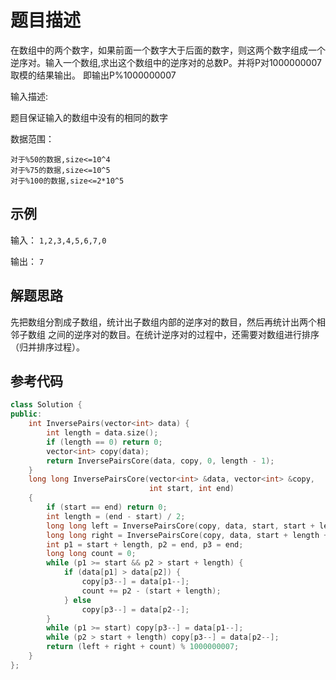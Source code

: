 # 题目描述

在数组中的两个数字，如果前面一个数字大于后面的数字，则这两个数字组成一个逆序对。输入一个数组,求出这个数组中的逆序对的总数P。并将P对1000000007取模的结果输出。 即输出P%1000000007

输入描述:

题目保证输入的数组中没有的相同的数字

数据范围：

    对于%50的数据,size<=10^4
    对于%75的数据,size<=10^5
    对于%100的数据,size<=2*10^5

## 示例

输入：
`1,2,3,4,5,6,7,0`

输出：
`7`

## 解题思路

先把数组分割成子数组，统计出子数组内部的逆序对的数目，然后再统计出两个相邻子数组
之间的逆序对的数目。在统计逆序对的过程中，还需要对数组进行排序（归并排序过程）。

## 参考代码

```cpp
class Solution {
public:
    int InversePairs(vector<int> data) {
        int length = data.size();
        if (length == 0) return 0;
        vector<int> copy(data);
        return InversePairsCore(data, copy, 0, length - 1);
    }
    long long InversePairsCore(vector<int> &data, vector<int> &copy,
                               int start, int end)
    {
        if (start == end) return 0;
        int length = (end - start) / 2;
        long long left = InversePairsCore(copy, data, start, start + length);
        long long right = InversePairsCore(copy, data, start + length + 1, end);
        int p1 = start + length, p2 = end, p3 = end;
        long long count = 0;
        while (p1 >= start && p2 > start + length) {
            if (data[p1] > data[p2]) {
                copy[p3--] = data[p1--];
                count += p2 - (start + length);
            } else
                copy[p3--] = data[p2--];
        }
        while (p1 >= start) copy[p3--] = data[p1--];
        while (p2 > start + length) copy[p3--] = data[p2--];
        return (left + right + count) % 1000000007;
    }
};
```
